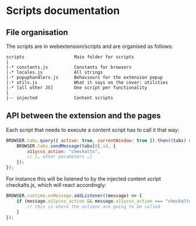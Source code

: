# Scripts documentation

## File organisation

The scripts are in webextension/scripts and are organised as follows:

```
scripts                   Main folder for scripts
|
|-* constants.js          Constants for browsers
|-* locales.js            All strings
|-* popuphandlers.js      Behaviours for the extension popup
|-* utils.js              What it says on the cover: utilities
|-* [all other JS]        One script per functionality
|
|-- injected              Content scripts
```


## API between the extension and the pages

Each script that needs to execute a content script has to call it that way:

```javascript
BROWSER.tabs.query({ active: true, currentWindow: true }).then((tabs) => {
	BROWSER.tabs.sendMessage(tabs[0].id, {
		a11ycss_action: "checkalts",
		// [… other parameters …]
	});
});
```

For instance this will be listened to by the injected content script checkalts.js, which will react accordingly:

```javascript
BROWSER.runtime.onMessage.addListener((message) => {
	if (message.a11ycss_action && message.a11ycss_action === "checkalts") {
		// this is where the actions are going to be called
	}
});
```
